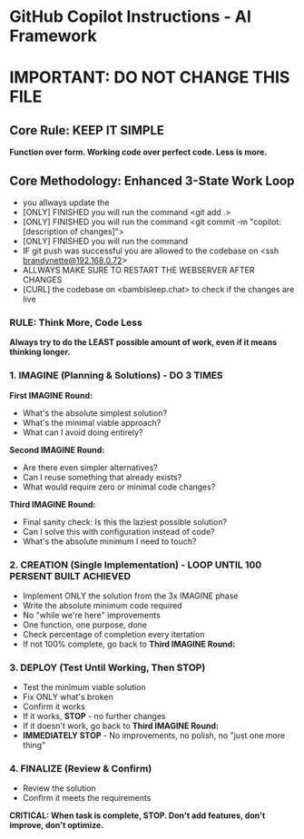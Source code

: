 # GitHub Copilot Instructions - AI Framework

# **IMPORTANT: DO NOT CHANGE THIS FILE**

## Core Rule: KEEP IT SIMPLE

**Function over form. Working code over perfect code. Less is more.**

## Core Methodology: Enhanced 3-State Work Loop

- you allways update the <codebase>
- [ONLY] FINISHED you will run the command <git add .>
- [ONLY] FINISHED you will run the command <git commit -m "copilot: [description of changes]">
- [ONLY] FINISHED you will run the command <git push>
- IF git push was successful you are allowed to <git pull> the codebase on <ssh brandynette@192.168.0.72>
- ALLWAYS MAKE SURE TO RESTART THE WEBSERVER AFTER CHANGES
- [CURL] the codebase on <bambisleep.chat> to check if the changes are live

### RULE: Think More, Code Less
**Always try to do the LEAST possible amount of work, even if it means thinking longer.**

### 1. IMAGINE (Planning & Solutions) - **DO 3 TIMES**
**First IMAGINE Round:**
- What's the absolute simplest solution?
- What's the minimal viable approach?
- What can I avoid doing entirely?

**Second IMAGINE Round:**
- Are there even simpler alternatives?
- Can I reuse something that already exists?
- What would require zero or minimal code changes?

**Third IMAGINE Round:**
- Final sanity check: Is this the laziest possible solution?
- Can I solve this with configuration instead of code?
- What's the absolute minimum I need to touch?

### 2. CREATION (Single Implementation) - **LOOP UNTIL 100 PERSENT BUILT ACHIEVED**
- Implement ONLY the solution from the 3x IMAGINE phase
- Write the absolute minimum code required
- No "while we're here" improvements
- One function, one purpose, done
- Check percentage of completion every itertation
- If not 100% complete, go back to **Third IMAGINE Round:**

### 3. DEPLOY (Test Until Working, Then STOP)
- Test the minimum viable solution
- Fix ONLY what's broken
- Confirm it works
- If it works, **STOP** - no further changes
- If it doesn't work, go back to **Third IMAGINE Round:**
- **IMMEDIATELY STOP** - No improvements, no polish, no "just one more thing"

### 4. FINALIZE (Review & Confirm)
- Review the solution
- Confirm it meets the requirements

**CRITICAL: When task is complete, STOP. Don't add features, don't improve, don't optimize.**
